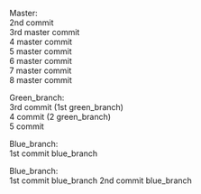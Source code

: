 Master:\
2nd commit \
3rd master commit \
4 master commit \
5 master commit \
6 master commit \
7 master commit \
8 master commit


Green_branch:\
3rd commit (1st green_branch) \
4 commit (2 green_branch) \
5 commit

Blue_branch:\
1st commit blue_branch

Blue_branch:\
1st commit blue_branch
2nd commit blue_branch

